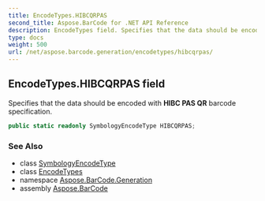 ```yaml
---
title: EncodeTypes.HIBCQRPAS
second_title: Aspose.BarCode for .NET API Reference
description: EncodeTypes field. Specifies that the data should be encoded with HIBC PAS QR barcode specification
type: docs
weight: 500
url: /net/aspose.barcode.generation/encodetypes/hibcqrpas/
---
```

## EncodeTypes.HIBCQRPAS field

Specifies that the data should be encoded with **HIBC PAS QR** barcode specification.

```csharp
public static readonly SymbologyEncodeType HIBCQRPAS;
```

### See Also

* class [SymbologyEncodeType](../../symbologyencodetype/)
* class [EncodeTypes](../)
* namespace [Aspose.BarCode.Generation](../../encodetypes/)
* assembly [Aspose.BarCode](../../../)


